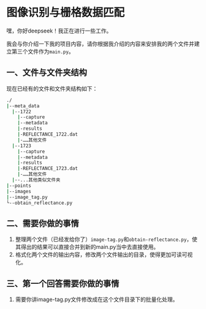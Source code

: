 # 图像识别与栅格数据匹配

嘿，你好deepseek！我正在进行一些工作。

我会与你介绍一下我的项目内容，请你根据我介绍的内容来安排我的两个文件并建立第三个文件作为`main.py`。

## 一、文件与文件夹结构

现在已经有的文件和文件夹结构如下：

```bash
./
|--meta_data
  |--1722
    |--capture
    |--metadata
    |-results
    |-REFLECTANCE_1722.dat
    |-……其他文件
  |--1723
    |--capture
    |--metadata
    |-results
    |-REFLECTANCE_1723.dat
    |-……其他文件
  |--...其他类似文件夹
|--points
|--images
|--image_tag.py
└--obtain_reflectance.py
```

## 二、需要你做的事情
1. 整理两个文件（已经发给你了）`image-tag.py`和`obtain-reflectance.py`，使其得出的结果可以直接合并到新的main.py当中去直接使用。
2. 格式化两个文件的输出内容，修改两个文件输出的目录，使得更加可读可视化。

## 三、第一个回答需要你做的事情
1. 需要你讲image-tag.py文件修改成在这个文件目录下的批量化处理。